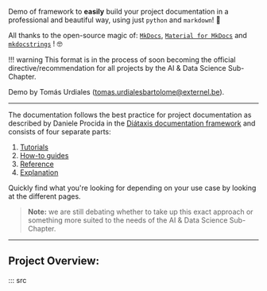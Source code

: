 Demo of framework to **easily** build your project documentation in a professional and beautiful way, using just `python` and `markdown`! 🚀

All thanks to the open-source magic of: [`MkDocs`](https://www.mkdocs.org/), [`Material for MkDocs`](https://squidfunk.github.io/mkdocs-material/) and [`mkdocstrings`](https://mkdocstrings.github.io/) ! 🤓

!!! warning
    This format is in the process of soon becoming the official directive/recommendation for all projects by the AI & Data Science Sub-Chapter.

Demo by Tomás Urdiales ([tomas.urdialesbartolome@externel.be](mailto:tomas.urdialesbartolome@externel.be)).

---

The documentation follows the best practice for
project documentation as described by Daniele Procida
in the [Diátaxis documentation framework](https://diataxis.fr/)
and consists of four separate parts:

1. [Tutorials](tutorials.md)
2. [How-to guides](how-to-guides.md)
3. [Reference](reference.md)
4. [Explanation](explanation.md)

Quickly find what you're looking for depending on
your use case by looking at the different pages.

> **Note:**
> we are still debating whether to take up this exact approach or something more suited to the needs of the AI & Data Science Sub-Chapter.

---

## Project Overview:

::: src

